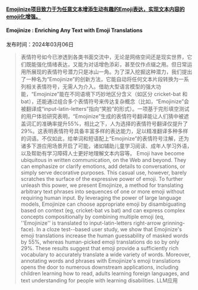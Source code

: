 #### [Emojinize项目致力于为任意文本增添生动有趣的Emoji表达，实现文本内容的emoji化增强。](https://arxiv.org/abs/2403.03857)
#### Emojinize : Enriching Any Text with Emoji Translations
发布时间：2024年03月06日
> 表情符号如今已渗透到各类书面交流中，无论是网络空间还是现实世界，它们既能强化情绪表达，又能为对话增色添彩，甚至仅作点缀之用。但日常运用所展现的表情符号潜力只是冰山一角。为了深入挖掘这种潜力，我们提出了一种名为“Emojinize”的创新方法，它能自动将任何文本片段转换为一系列相关表情符号，无需人为介入。借助大型语言模型的强大功能，“Emojinize”能在不同语境下巧妙地区分含义（如区分 cricket-bat 和 bat），还能通过组合多个表情符号来传达复杂概念（比如，“Emojinize”会被翻译成“input-latin-letters”指向“笑脸”的形式）。一项基于完形填空测试的用户体验研究表明，“Emojinize”生成的表情符号翻译能让人们猜中被遮盖词汇的准确率提升55%，相比之下，人为选择的表情符号翻译仅提升了29%。这表明表情符号具备丰富多样的表达能力，足以精准翻译多种多样的词语。不仅如此，给单词和短语配上“Emojinize”的表情符号注解，还为诸多下游应用场景开启了可能，诸如辅助儿童学习阅读、成年人学习外语，以及帮助有学习障碍人士更好地理解文本内容等。
> Emoji have become ubiquitous in written communication, on the Web and beyond. They can emphasize or clarify emotions, add details to conversations, or simply serve decorative purposes. This casual use, however, barely scratches the surface of the expressive power of emoji. To further unleash this power, we present Emojinize, a method for translating arbitrary text phrases into sequences of one or more emoji without requiring human input. By leveraging the power of large language models, Emojinize can choose appropriate emoji by disambiguating based on context (eg, cricket-bat vs bat) and can express complex concepts compositionally by combining multiple emoji (eq, ''Emojinize'' is translated to input-latin-letters right-arrow grinning-face). In a cloze test--based user study, we show that Emojinize's emoji translations increase the human guessability of masked words by 55%, whereas human-picked emoji translations do so by only 29%. These results suggest that emoji provide a sufficiently rich vocabulary to accurately translate a wide variety of words. Moreover, annotating words and phrases with Emojinize's emoji translations opens the door to numerous downstream applications, including children learning how to read, adults learning foreign languages, and text understanding for people with learning disabilities.
LLM应用